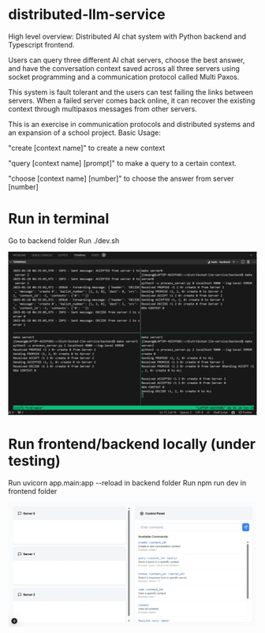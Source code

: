 # distributed-llm-service
High level overview: Distributed AI chat system with Python backend and Typescript frontend. 

Users can query three different AI chat servers, choose the best answer, and have the conversation context saved across all three servers using socket programming and a communication protocol called Multi Paxos.

This system is fault tolerant and the users can test failing the links between servers. When a failed server comes back online, it can recover the existing context through multipaxos messages from other servers.

This is an exercise in communication protocols and distributed systems and an expansion of a school project.
Basic Usage:

"create [context name]" to create a new context

"query [context name] [prompt]" to make a query to a certain context.

"choose [context name] [number]" to choose the answer from server [number]

# Run in terminal
Go to backend folder
Run ./dev.sh


![term](term.png)


# Run frontend/backend locally (under testing)
Run uvicorn app.main:app --reload in backend folder
Run npm run dev in frontend folder

![ui test](uitest.png)
